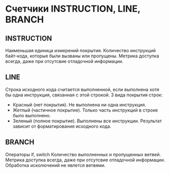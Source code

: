 # Счетчики INSTRUCTION, LINE, BRANCH

## INSTRUCTION
Наименьшая единица измерений покрытия. Количество инструкций байт-кода, которые были вызваны или пропущены.
Метрика доступка всегда, даже при отсутсвие отладочной информации.

## LINE
Строка исходного кода считается выполненной, если выполнена хотя бы одна инструкция, связанная с этой строкой.
3 вида покрытия строк:
 - Красный (нет покрытия). Не выполнена ни одна инструкция.
 - Жетлый (частичное покрытие). Только часть инструкций в строке было выполнено.
 - Зеленый (полное покрытие). Выполнены все инструкции. 
Результат зависит от форматирования исходного кода.

## BRANCH
Операторы if, switch
Количество выполненных и пропущенных ветвей. Метрика доступка всегда, даже при отсутсвие отладочной информации.
Обработка исколючений не явлется ветвями.



